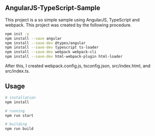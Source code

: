 
## AngularJS-TypeScript-Sample
This project is a so simple sample using AngularJS, TypeScript and webpack.
This project was created by the following procedure.

```bash 
npm init -y
npm install --save angular
npm install --save-dev @types/angular
npm install --save-dev typescript ts-loader
npm install --save-dev webpack webpack-cli
npm install --save-dev html-webpack-plugin html-loader
```
After this, I created webpack.config.js, tsconfig.json, src/index.html, and src/index.ts.

## Usage 
```bash 
# installation
npm install

# running
npm run start

# building
npm run build
```
